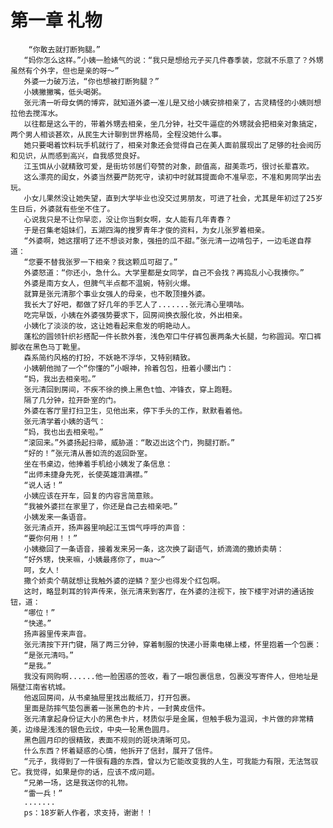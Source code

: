 # 第一章 礼物
        “你敢去就打断狗腿。”
       “妈你怎么这样。”小姨一脸婊气的说：“我只是想给元子买几件春季装，您就不乐意了？外甥虽然有个外字，但也是亲的呀～”
       外婆一力破万法，“你也想被打断狗腿？”
       小姨撇撇嘴，低头喝粥。
       张元清一听母女俩的博弈，就知道外婆一准儿是又给小姨安排相亲了，古灵精怪的小姨则想拉他去搅浑水。
       以往都是这么干的，带着外甥去相亲，坐几分钟，社交牛逼症的外甥就会把相亲对象搞定，两个男人相谈甚欢，从民生大计聊到世界格局，全程没她什么事。
       她只要喝着饮料玩手机就行了，相亲对象还会觉得自己在美人面前展现出了足够的社会阅历和见识，从而感到高兴，自我感觉良好。
       江玉饵从小就精致可爱，是街坊邻居们夸赞的对象，颜值高，甜美乖巧，很讨长辈喜欢。
       这么漂亮的闺女，外婆当然要严防死守，读初中时就耳提面命不准早恋，不准和男同学出去玩。
       小女儿果然没让她失望，直到大学毕业也没交过男朋友，可进了社会，尤其是年初过了25岁生日后，外婆就有些坐不住了。
       心说我只是不让你早恋，没让你当剩女啊，女人能有几年青春？
       于是召集老姐妹们，五湖四海的搜罗青年才俊的资料，为女儿张罗着相亲。
       “外婆啊，她这摆明了还不想谈对象，强扭的瓜不甜。”张元清一边啃包子，一边毛遂自荐道：
       “您要不替我张罗一下相亲？我这颗瓜可甜了。”
       外婆怒道：“你还小，急什么。大学里都是女同学，自己不会找？再捣乱小心我揍你。”
       外婆是南方女人，但脾气半点都不温婉，特别火爆。
       就算是张元清那个事业女强人的母亲，也不敢顶撞外婆。
       我长大了好吧，都做了好几年的手艺人了.......张元清心里嘀咕。
       吃完早饭，小姨在外婆强势要求下，回房间换衣服化妆，外出相亲。
       小姨化了淡淡的妆，这让她看起来愈发的明艳动人。
       蓬松的圆领针织衫搭配一件长款外套，浅色窄口牛仔裤包裹两条大长腿，匀称圆润。窄口裤脚收在黑色马丁靴里。
       森系简约风格的打扮，不妖艳不浮华，又特别精致。
       小姨朝他抛了一个“你懂的”小眼神，拎着包包，扭着小腰出门：
       “妈，我出去相亲啦。”
       张元清回到房间，不疾不徐的换上黑色t恤、冲锋衣，穿上跑鞋。
       隔了几分钟，拉开卧室的门。
       外婆在客厅里打扫卫生，见他出来，停下手头的工作，默默看着他。
       张元清学着小姨的语气：
       “妈，我也出去相亲啦。”
       “滚回来。”外婆扬起扫帚，威胁道：“敢迈出这个门，狗腿打断。”
       “好的！”张元清从善如流的返回卧室。
       坐在书桌边，他捧着手机给小姨发了条信息：
       “出师未捷身先死，长使英雄泪满襟。”
       “说人话！”
       小姨应该在开车，回复的内容言简意赅。
       “我被外婆拦在家里了，你还是自己去相亲吧。”
       小姨发来一条语音。
       张元清点开，扬声器里响起江玉饵气呼呼的声音：
       “要你何用！！”
       小姨撤回了一条语音，接着发来另一条，这次换了副语气，娇滴滴的撒娇卖萌：
       “好外甥，快来嘛，小姨最疼你了，mua～”
       呵，女人！
       撒个娇卖个萌就想让我触外婆的逆鳞？至少也得发个红包啊。
       这时，略显刺耳的铃声传来，张元清来到客厅，在外婆的注视下，按下楼宇对讲的通话按钮，道：
       “哪位！”
       “快递。”
       扬声器里传来声音。
       张元清按下开门键，隔了两三分钟，穿着制服的快递小哥乘电梯上楼，怀里抱着一个包裹：
       “是张元清吗。”
       “是我。”
       我没有网购啊......他一脸困惑的签收，看了一眼包裹信息，包裹没写寄件人，但地址是隔壁江南省杭城。
       他返回房间，从书桌抽屉里找出裁纸刀，打开包裹。
       里面是防摔气垫包裹着一张黑色的卡片，一封黄皮信件。
       张元清拿起身份证大小的黑色卡片，材质似乎是金属，但触手极为温润，卡片做的非常精美，边缘是浅浅的银色云纹，中央一轮黑色圆月。
       黑色圆月印的很精致，表面不规则的斑块清晰可见。
       什么东西？怀着疑惑的心情，他拆开了信封，展开了信件。
       “元子，我得到了一件很有趣的东西，曾以为它能改变我的人生，可我能力有限，无法驾驭它。我觉得，如果是你的话，应该不成问题。
       “兄弟一场，这是我送你的礼物。
       “雷一兵！”
       .......
       ps：18岁新人作者，求支持，谢谢！！